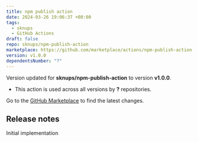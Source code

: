 ```yaml
---
title: npm publish action
date: 2024-03-26 19:06:37 +00:00
tags:
  - sknups
  - GitHub Actions
draft: false
repo: sknups/npm-publish-action
marketplace: https://github.com/marketplace/actions/npm-publish-action
version: v1.0.0
dependentsNumber: "?"
---
```



Version updated for **sknups/npm-publish-action** to version **v1.0.0**.
- This action is used across all versions by **?** repositories.

Go to the [GitHub Marketplace](https://github.com/marketplace/actions/npm-publish-action) to find the latest changes.

## Release notes

Initial implementation
